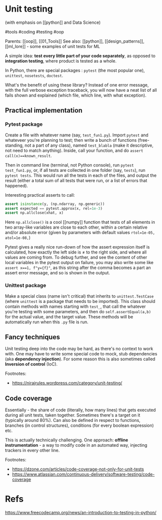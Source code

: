 # Unit testing

(with emphasis on [[python]] and Data Science)

#tools #coding #testing #oop

Parents: [[oop]], [[01_Tools]]
See also: [[python]], [[design_patterns]], [[ml_lore]] - some examples of unit tests for ML


A simple idea: **test every little part of your code separately**, as opposed to **integration testing**, where product is tested as a whole.

In Python, there are special packages : `pytest` (the most popular one), `unittest`, `nosetests`, `doctest`.

What's the benefit of using these library? Instead of one error message, with the full verbose exception traceback, you will now have a neat list of all fails shown and explained (which file, which line, with what exception).

## Practical implementation

### Pytest package

Create a file with whatever name (say, `test_fun1.py`). Import `pytest` and whateveer you're planning to test; then write a bunch of functions (free-standing, not a part of any class), named `test_blabla` (make it descriptive, not need to match anything). Inside, call your function, and do `assert call(x)==known_result`.

Then in command line (terminal, not Python console), run `pytest test_fun1.py`, or, if all tests are collected in one folder (say, `tests`), run `pytest tests`. This would run all the tests in each of the files, and output the result (either a total sum of all tests that were run, or a list of errors that happened).

Interesting practical asserts to call:
```python
assert isinstance(y, (np.ndarray, np.generic))
assert expected == pytest.approx(x, rel=1e-3)
assert np.allclose(xhat, x)
```
Here `np.allclose()` is a cool [[numpy]] function that tests of all elements in two array-like variables are close to each other, within a certain relative and/or absolute error (given by parameters with default values `rtol=1e-05, atol=1e-08,`)

Pytest gives a really nice run-down of how the assert expression itself is calculated, how exactly the left side is ≠ to the right side, and where all values are coming from. To debug further, and see the content of other local variables in the pytest output on failure, you may also write some like `assert x==1, f"y={f}"`, as this string after the comma becomes a part an assert error message, and so is shown in the output.

### Unittest package

Make a special class (name isn't critical) that inherits to `unittest.TestCase` (where `unittest` is a package that needs to be imported). This class should contain methods with names starting with `test_`, that call the whatever you're testing with some parameters, and then do `self.assertEqual(a,b)` for the actual value, and the target value. These methods will be automatically run when this `.py` file is run.

## Fancy techniques

Unit testing deep into the code may be hard, as there's no context to work with. One may have to write some special code to mock, stub dependencies (aka **dependency injection**). For some reason this is also sometimes called **Inversion of control** (IoC).

Footnotes:
* https://nirajrules.wordpress.com/category/unit-testing/

## Code coverage

Essentially - the share of code (literally, how many lines) that gets executed during all unit tests, taken together. Sometimes there's a target on it (typically around 80%). Can also be defined in respect to functions, branches (in control structures), conditions (for every boolean expression) etc.

This is actually technically challenging. One approach: **offline instrumentation** - a way to modify code in an automated way, injecting trackers in every other line.

Footnotes:
* https://dzone.com/articles/code-coverage-not-only-for-unit-tests
* https://www.atlassian.com/continuous-delivery/software-testing/code-coverage

# Refs

https://www.freecodecamp.org/news/an-introduction-to-testing-in-python/